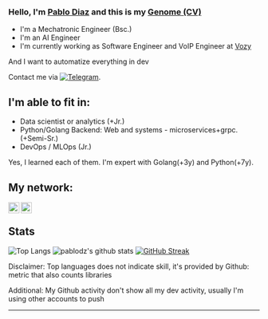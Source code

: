 ### Hello, I'm [Pablo Diaz](#) and this is my [Genome (CV)](https://bio.torre.co/en/pablodiazv)



- I'm a Mechatronic Engineer (Bsc.)
- I'm an AI Engineer
- I'm currently working as Software Engineer and VoIP Engineer at [Vozy](https://vozy.co)

And I want to automatize everything in dev
<!--
- 🔭 Currently working few hours a week on Data Science Research Perú (An ONG from Perú to democratize data science).
- 🌱 Passionate to learn about artificial intelligence, specially deep learning, to automatize real tasks.
- 👯 Autodidact, looking for the easiest way to implement high-tech on industries.
- 😊 Problems solver.
-->

Contact me via 
[![Telegram](https://img.shields.io/badge/Telegram-2CA5E0?style=for-the-badge&logo=telegram&logoColor=white)](https://t.me/remidz).


## I'm able to fit in:

- Data scientist or analytics (+Jr.)
- Python/Golang Backend: Web and systems - microservices+grpc. (+Semi-Sr.)
- DevOps / MLOps (Jr.)

Yes, I learned each of them.
I'm expert with Golang(+3y) and Python(+7y).

## My network:

<!--
[<img align="left" alt="Sabesan" height="22px" src="https://raw.githubusercontent.com/iconic/open-iconic/master/svg/globe.svg" />][website][](url)
-->

[<img align="left" alt="Sabesan | LinkedIn" height="22px" src="https://cdn.jsdelivr.net/npm/simple-icons@v3/icons/linkedin.svg" />][linkedin]
[<img align="left" alt="Sabesan | Medium" height="22px" src="https://cdn.jsdelivr.net/npm/simple-icons@v3/icons/medium.svg" />][medium]

<!--
[<img align="left" alt="Sabesan | Stackoverflow" height="22px" src="https://cdn.jsdelivr.net/npm/simple-icons@v3/icons/stackoverflow.svg" />][stackoverflow]
-->

<br>
<!--

## Languages, Tools and Programs that I use:

[<code>
<img alt="visual studio code" width="26px" src="https://img.icons8.com/fluent/240/000000/visual-studio-code-2019.png" />
</code>](https://code.visualstudio.com/)
[<code>
<img alt="pycharm" width="26px" src="https://img.icons8.com/color/240/000000/pycharm.png" />
</code>](https://www.jetbrains.com/pycharm/)
[<code>
<img alt="python" width="26px" src="https://img.icons8.com/color/240/000000/python.png">
</code>](https://www.python.org/)
[<code>
<img alt="html5" width="26px" src="https://img.icons8.com/color/240/000000/html-5.png">
</code>](https://developer.mozilla.org/en-US/docs/Web/HTML)
[<code>
<img alt="css3" width="26px" src="https://img.icons8.com/color/240/000000/css3.png">
</code>](https://developer.mozilla.org/en-US/docs/Web/CSS)
[<code>
<img alt="json" width="26px" src="https://raw.githubusercontent.com/github/explore/80688e429a7d4ef2fca1e82350fe8e3517d3494d/topics/json/json.png">
</code>](https://www.json.org/json-en.html)
[<code>
<img alt="MySQL" width="26px" src="https://raw.githubusercontent.com/github/explore/80688e429a7d4ef2fca1e82350fe8e3517d3494d/topics/mysql/mysql.png">
</code>](https://dev.mysql.com/)
[<code>
<img alt="latex" width="26px" src="https://raw.githubusercontent.com/github/explore/80688e429a7d4ef2fca1e82350fe8e3517d3494d/topics/latex/latex.png">
</code>](https://www.latex-project.org/)
[<code>
<img alt="markdown" width="26px" src="https://img.icons8.com/ios-filled/100/000000/markdown.png">
</code>](https://www.markdownguide.org/)
[<code>
<img alt="Git" width="26px" src="https://img.icons8.com/color/240/000000/git.png">
</code>](https://git-scm.com/)
[<code>
<img alt="github" width="26px" src="https://img.icons8.com/ios-glyphs/240/000000/github.png">
</code>](https://github.com/)
[<code>
<img alt="terminal" width="26px" src="https://raw.githubusercontent.com/github/explore/80688e429a7d4ef2fca1e82350fe8e3517d3494d/topics/terminal/terminal.png">
</code>](https://docs.microsoft.com/en-us/windows/terminal/)
[<code>
<img alt="windows" width="26px" src="https://img.icons8.com/color/48/000000/windows-10.png">
</code>](https://www.microsoft.com/en-us/windows)
[<code>
<img alt="ubuntu" width="26px" src="https://img.icons8.com/color/96/000000/ubuntu--v1.png">
</code>](https://ubuntu.com/)
[<code>
<img alt="debian" width="26px" src="https://img.icons8.com/color/96/000000/debian.png">
</code>](https://debian.org/)
[<code>
<img alt="word" width="26px" src="https://img.icons8.com/color/48/000000/word.png">
</code>](https://www.microsoft.com/en-us/microsoft-365/word)
[<code>
<img alt="excel" width="26px" src="https://img.icons8.com/fluent/48/000000/microsoft-excel-2019.png">
</code>](https://www.microsoft.com/en-us/microsoft-365/excel)
[<code>
<img alt="ppt" width="26px" src="https://img.icons8.com/officel/48/000000/ppt.png">
</code>](https://www.microsoft.com/en-us/microsoft-365/powerpoint)
[<code>
<img alt="ms-project" width="26px" src="https://img.icons8.com/color/48/000000/ms-project.png">
</code>](https://www.microsoft.com/en-us/microsoft-365/project/project-management-software)
[<code>
<img alt="fusion360" width="26px" src="https://img.icons8.com/color/48/000000/autodesk-fusion-360.png">
</code>](https://www.autodesk.com/products/fusion-360/personal)
[<code>
<img alt="inventor" width="26px" src="https://img.icons8.com/color/48/000000/autodesk-infraworks.png">
</code>](https://www.autodesk.com/products/inventor/)
[<code>
<img alt="autocad" width="26px" src="https://img.icons8.com/color/48/000000/autodesk-autocad.png">
</code>](https://www.autodesk.com/products/autocad)
[<code>
<img alt="solidworks" width="26px" src="https://img.icons8.com/color/48/000000/solidworks.png">
</code>](https://www.solidworks.com/)
[<code>
<img alt="tia-portal" width="26px" src="https://downloadly.net/wp-content/uploads/2020/03/TIA-Portal-16.png">
</code>](https://new.siemens.com/global/en/products/automation/industry-software/automation-software/tia-portal/software.html)
[<code>
<img alt="c" width="26px" src="https://upload.wikimedia.org/wikipedia/commons/thumb/3/35/The_C_Programming_Language_logo.svg/140px-The_C_Programming_Language_logo.svg.png">
</code>](#)
[<code>
<img alt="c++" width="26px" src="https://img.icons8.com/color/48/000000/c-plus-plus-logo.png">
</code>](https://isocpp.org)
[<code>
<img alt="php" width="26px" src="https://img.icons8.com/wired/64/000000/php-logo.png">
</code>](https://www.php.net)
[<code>
<img alt="matlab" width="26px" src="https://img.icons8.com/fluent/48/000000/matlab.png">
</code>](https://www.mathworks.com/products/matlab.html)
[<code>
<img alt="django" width="26px" src="https://img.icons8.com/material-sharp/24/000000/django.png">
</code>](https://www.djangoproject.com)
[<code>
<img alt="photoshop" width="26px" src="https://img.icons8.com/color/48/000000/adobe-photoshop.png">
</code>](https://www.adobe.com/products/photoshop.html)
[<code>
<img alt="audition" width="26px" src="https://img.icons8.com/color/48/000000/adobe-audition.png">
</code>](https://www.adobe.com/products/audition.html)
[<code>
<img alt="sony-vegas" width="26px" src="https://img.icons8.com/color/48/000000/sony-vegas.png">
</code>](https://www.vegascreativesoftware.com/us/)
[<code>
<img alt="after-effects" width="26px" src="https://img.icons8.com/fluent/48/000000/adobe-after-effects.png">
</code>](https://www.adobe.com/products/aftereffects.html)
[<code>
<img alt="ffmpeg" width="26px" src="https://img.icons8.com/color/48/000000/ffmpeg.png">
</code>](https://ffmpeg.org/)
 -->
 
<!--
[<code>
<img alt="eagle" height="26px" src="https://knowledge.autodesk.com/sites/default/files/product-logo-sm/AKN_Forums_ProductLogos_EAGLE_2018_0.png">
</code>](https://www.autodesk.com/products/eagle/)
 -->

<!--
## 📝 Latest Blog Posts

### Medium

-->

<!-- MEDIUM:START -->
<!--
- [Download Single Folder of a Repository](https://medium.com/@pablodz/download-single-folder-of-a-repository-2861cfc05bea?source=rss-17f3a01eb2a2------2)
- [4 Tools For AI Researchers](https://medium.com/@pablodz/4-tools-for-ai-researchers-c9f4e4f35db5?source=rss-17f3a01eb2a2------2)
- [PID 2020: State of Art](https://medium.com/@pablodz/pid-2020-state-of-art-4613016fe2aa?source=rss-17f3a01eb2a2------2)
- [How to download all the pdfs in one website](https://medium.com/@pablodz/how-to-download-all-the-pdfs-in-one-website-e1058dc92767?source=rss-17f3a01eb2a2------2)
- [Francisco Sagasti: 20 libros (Presidente del Perú)](https://medium.com/@pablodz/20-libros-de-francisco-sagasti-presidente-del-per%C3%BA-b774a287966f?source=rss-17f3a01eb2a2------2)
-->
<!-- MEDIUM:END -->

## Stats

![Top Langs](https://github-readme-stats.vercel.app/api/top-langs/?username=pablodz&layout=compact&langs_count=10&theme=radical&hide=HTML)
![pablodz's github stats](https://github-readme-stats.vercel.app/api?username=pablodz&show_icons=true&theme=radical)
[![GitHub Streak](https://github-readme-streak-stats.herokuapp.com/?user=DenverCoder1&theme=dark)](https://git.io/streak-stats)

Disclaimer: Top languages does not indicate skill, it's provided by Github: metric that also counts libraries

Additional: My Github activity don't show all my dev activity, usually I'm using other accounts to push

---

[website]: http://pablocv.herokuapp.com/
[linkedin]: https://www.linkedin.com/in/pablodzv
[medium]: https://pablodz.medium.com/
[stackoverflow]: https://stackoverflow.com/users/10491422/pablo-d%c3%adaz

[whatever comment text]::<> (Forked from https://raw.githubusercontent.com/pablodz/pablodz/master/README.md)
